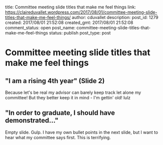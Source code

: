 title: Committee meeting slide titles that make me feel things
link: https://claireduvallet.wordpress.com/2017/08/01/committee-meeting-slide-titles-that-make-me-feel-things/
author: cduvallet
description: 
post_id: 1279
created: 2017/08/01 21:52:08
created_gmt: 2017/08/01 21:52:08
comment_status: open
post_name: committee-meeting-slide-titles-that-make-me-feel-things
status: publish
post_type: post

# Committee meeting slide titles that make me feel things

## "I am a rising 4th year" (Slide 2)

Because let's be real my advisor can barely keep track let alone my committee! But they better keep it in mind - I'm gettin' old! lulz 

## "In order to graduate, I should have demonstrated…"

Empty slide. Gulp. I have my own bullet points in the next slide, but I want to hear what my committee says first. This is terrifying.